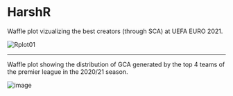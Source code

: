 # HarshR

Waffle plot vizualizing the best creators (through SCA) at UEFA EURO 2021.

![Rplot01](https://user-images.githubusercontent.com/87293901/125789898-288d2289-e54a-49c2-b8c3-ed578023f46a.png)


--------------------------------------------------------------------------------------------------------------------------------------------------------------------------------


Waffle plot showing the distribution of GCA generated by the top 4 teams of the premier league in the 2020/21 season.

![image](https://user-images.githubusercontent.com/87293901/125789956-c12394a5-57f0-456f-a5c3-3ba8e0cf2eed.png)

